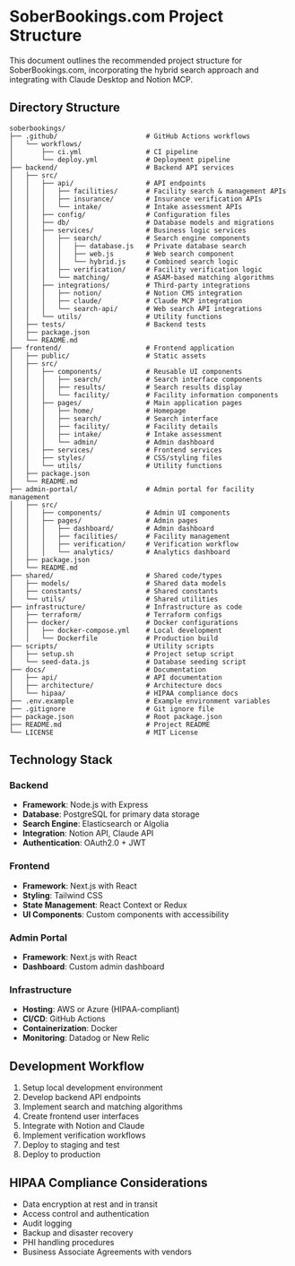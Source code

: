 # SoberBookings.com Project Structure

This document outlines the recommended project structure for SoberBookings.com, incorporating the hybrid search approach and integrating with Claude Desktop and Notion MCP.

## Directory Structure

```
soberbookings/
├── .github/                      # GitHub Actions workflows
│   └── workflows/
│       ├── ci.yml                # CI pipeline
│       └── deploy.yml            # Deployment pipeline
├── backend/                      # Backend API services
│   ├── src/
│   │   ├── api/                  # API endpoints
│   │   │   ├── facilities/       # Facility search & management APIs
│   │   │   ├── insurance/        # Insurance verification APIs
│   │   │   └── intake/           # Intake assessment APIs
│   │   ├── config/               # Configuration files
│   │   ├── db/                   # Database models and migrations
│   │   ├── services/             # Business logic services
│   │   │   ├── search/           # Search engine components
│   │   │   │   ├── database.js   # Private database search
│   │   │   │   ├── web.js        # Web search component
│   │   │   │   └── hybrid.js     # Combined search logic
│   │   │   ├── verification/     # Facility verification logic
│   │   │   └── matching/         # ASAM-based matching algorithms
│   │   ├── integrations/         # Third-party integrations
│   │   │   ├── notion/           # Notion CMS integration
│   │   │   ├── claude/           # Claude MCP integration
│   │   │   └── search-api/       # Web search API integrations
│   │   └── utils/                # Utility functions
│   ├── tests/                    # Backend tests
│   ├── package.json
│   └── README.md
├── frontend/                     # Frontend application
│   ├── public/                   # Static assets
│   ├── src/
│   │   ├── components/           # Reusable UI components
│   │   │   ├── search/           # Search interface components
│   │   │   ├── results/          # Search results display
│   │   │   └── facility/         # Facility information components
│   │   ├── pages/                # Main application pages
│   │   │   ├── home/             # Homepage
│   │   │   ├── search/           # Search interface
│   │   │   ├── facility/         # Facility details
│   │   │   ├── intake/           # Intake assessment
│   │   │   └── admin/            # Admin dashboard
│   │   ├── services/             # Frontend services
│   │   ├── styles/               # CSS/styling files
│   │   └── utils/                # Utility functions
│   ├── package.json
│   └── README.md
├── admin-portal/                 # Admin portal for facility management
│   ├── src/
│   │   ├── components/           # Admin UI components
│   │   ├── pages/                # Admin pages
│   │   │   ├── dashboard/        # Admin dashboard
│   │   │   ├── facilities/       # Facility management
│   │   │   ├── verification/     # Verification workflow
│   │   │   └── analytics/        # Analytics dashboard
│   ├── package.json
│   └── README.md
├── shared/                       # Shared code/types
│   ├── models/                   # Shared data models
│   ├── constants/                # Shared constants
│   └── utils/                    # Shared utilities
├── infrastructure/               # Infrastructure as code
│   ├── terraform/                # Terraform configs
│   ├── docker/                   # Docker configurations
│   │   ├── docker-compose.yml    # Local development
│   │   └── Dockerfile            # Production build
├── scripts/                      # Utility scripts
│   ├── setup.sh                  # Project setup script
│   └── seed-data.js              # Database seeding script
├── docs/                         # Documentation
│   ├── api/                      # API documentation
│   ├── architecture/             # Architecture docs
│   └── hipaa/                    # HIPAA compliance docs
├── .env.example                  # Example environment variables
├── .gitignore                    # Git ignore file
├── package.json                  # Root package.json
├── README.md                     # Project README
└── LICENSE                       # MIT License
```

## Technology Stack

### Backend
- **Framework**: Node.js with Express
- **Database**: PostgreSQL for primary data storage
- **Search Engine**: Elasticsearch or Algolia
- **Integration**: Notion API, Claude API
- **Authentication**: OAuth2.0 + JWT

### Frontend
- **Framework**: Next.js with React
- **Styling**: Tailwind CSS
- **State Management**: React Context or Redux
- **UI Components**: Custom components with accessibility

### Admin Portal
- **Framework**: Next.js with React
- **Dashboard**: Custom admin dashboard

### Infrastructure
- **Hosting**: AWS or Azure (HIPAA-compliant)
- **CI/CD**: GitHub Actions
- **Containerization**: Docker
- **Monitoring**: Datadog or New Relic

## Development Workflow

1. Setup local development environment
2. Develop backend API endpoints
3. Implement search and matching algorithms
4. Create frontend user interfaces
5. Integrate with Notion and Claude
6. Implement verification workflows
7. Deploy to staging and test
8. Deploy to production

## HIPAA Compliance Considerations

- Data encryption at rest and in transit
- Access control and authentication
- Audit logging
- Backup and disaster recovery
- PHI handling procedures
- Business Associate Agreements with vendors
